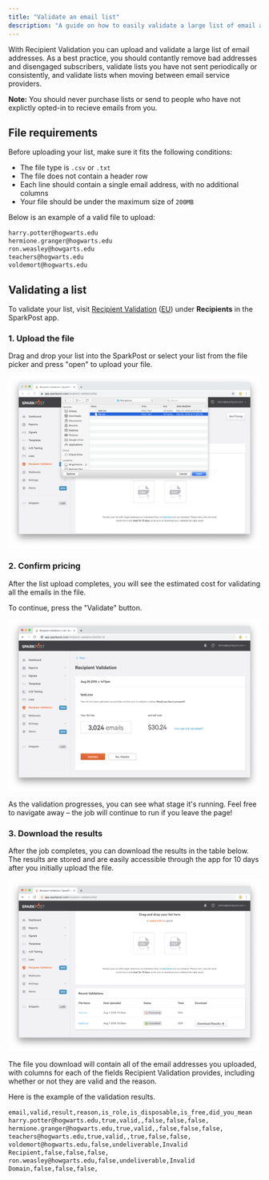 ```yaml
---
title: "Validate an email list"
description: "A guide on how to easily validate a large list of email addresses using Recipient Validation."
---
```


With Recipient Validation you can upload and validate a large list of email addresses. As a best practice, you should contantly remove bad addresses and disengaged subscribers, validate lists you have not sent periodically or consistently, and validate lists when moving between email service providers.

**Note:** You should never purchase lists or send to people who have not explictly opted-in to recieve emails from you.

## File requirements

Before uploading your list, make sure it fits the following conditions:
* The file type is `.csv` or `.txt`
* The file does not contain a header row
* Each line should contain a single email address, with no additional columns
* Your file should be under the maximum size of `200MB`

Below is an example of a valid file to upload:

```
harry.potter@hogwarts.edu
hermione.granger@hogwarts.edu
ron.weasley@howgarts.edu
teachers@hogwarts.edu
voldemort@hogwarts.edu
```

## Validating a list

To validate your list, visit [Recipient Validation](https://app.sparkpost.com/recipient-validation) ([EU](https://app.eu.sparkpost.com/recipient-validation)) under **Recipients** in the SparkPost app.

### 1. Upload the file

Drag and drop your list into the SparkPost or select your list from the file picker and press "open" to upload your file.

![Upload an email list](./media/validate-an-email-list/upload-a-list.png)

### 2. Confirm pricing

After the list upload completes, you will see the estimated cost for validating all the emails in the file.

To continue, press the "Validate" button.

![Confirm pricing](./media/validate-an-email-list/confirm-pricing.png)

As the validation progresses, you can see what stage it's running. Feel free to navigate away – the job will continue to run if you leave the page!

### 3. Download the results

After the job completes, you can download the results in the table below. The results are stored and are easily accessible through the app for 10 days after you initially upload the file.

![List of validation results](./media/validate-an-email-list/results.png)

The file you download will contain all of the email addresses you uploaded, with columns for each of the fields Recipient Validation provides, including whether or not they are valid and the reason.

Here is the example of the validation results.

```
email,valid,result,reason,is_role,is_disposable,is_free,did_you_mean
harry.potter@hogwarts.edu,true,valid,,false,false,false,
hermione.granger@hogwarts.edu,true,valid,,false,false,false,
teachers@hogwarts.edu,true,valid,,true,false,false,
voldemort@hogwarts.edu,false,undeliverable,Invalid Recipient,false,false,false,
ron.weasley@howgarts.edu,false,undeliverable,Invalid Domain,false,false,false,
```


